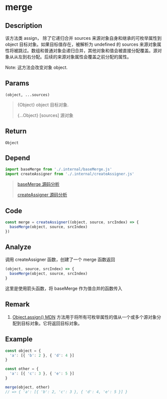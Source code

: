 # merge 

## Description 
该方法类 assign， 除了它递归合并 sources 来源对象自身和继承的可枚举属性到 object 目标对象。如果目标值存在，被解析为 undefined 的 sources 来源对象属性将被跳过。数组和普通对象会递归合并，其他对象和值会被直接分配覆盖。源对象从从左到右分配。后续的来源对象属性会覆盖之前分配的属性。

Note: 这方法会改变对象 object.
## Params
`(object, ...sources)`
> {Object} object 目标对象.
>
> {...Object} [sources] 源对象
>

## Return
`Object`
## Depend
```js
import baseMerge from './.internal/baseMerge.js'
import createAssigner from './.internal/createAssigner.js'
```
> [baseMerge 源码分析](../internal/baseMerge.md)
>
> [createAssigner 源码分析](../internal/createAssigner.md)
>

## Code
```js
const merge = createAssigner((object, source, srcIndex) => {
  baseMerge(object, source, srcIndex)
})
```
## Analyze
调用 createAssigner 函数，创建了一个 merge 函数返回

```js
(object, source, srcIndex) => {
  baseMerge(object, source, srcIndex)
}
```
这里是使用箭头函数，将 baseMerge 作为值合并的函数传入

## Remark
1. [Object.assign() MDN](https://developer.mozilla.org/zh-CN/docs/Web/JavaScript/Reference/Global_Objects/Object/assign) 方法用于将所有可枚举属性的值从一个或多个源对象分配到目标对象。它将返回目标对象。
## Example
```js
const object = {
  'a': [{ 'b': 2 }, { 'd': 4 }]
}

const other = {
  'a': [{ 'c': 3 }, { 'e': 5 }]
}

merge(object, other)
// => { 'a': [{ 'b': 2, 'c': 3 }, { 'd': 4, 'e': 5 }] }

```
